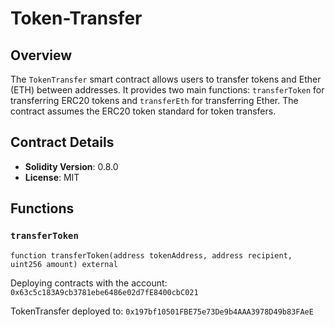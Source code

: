 # Token-Transfer

## Overview

The `TokenTransfer` smart contract allows users to transfer tokens and Ether (ETH) between addresses. It provides two main functions: `transferToken` for transferring ERC20 tokens and `transferEth` for transferring Ether. The contract assumes the ERC20 token standard for token transfers.

## Contract Details

- **Solidity Version**: 0.8.0
- **License**: MIT

## Functions

### `transferToken`

```solidity
function transferToken(address tokenAddress, address recipient, uint256 amount) external
```

Deploying contracts with the account: `0x63c5c183A9cb3781ebe6486e02d7fE8400cbC021`

TokenTransfer deployed to: `0x197bf10501FBE75e73De9b4AAA3978D49b83FAeE`






